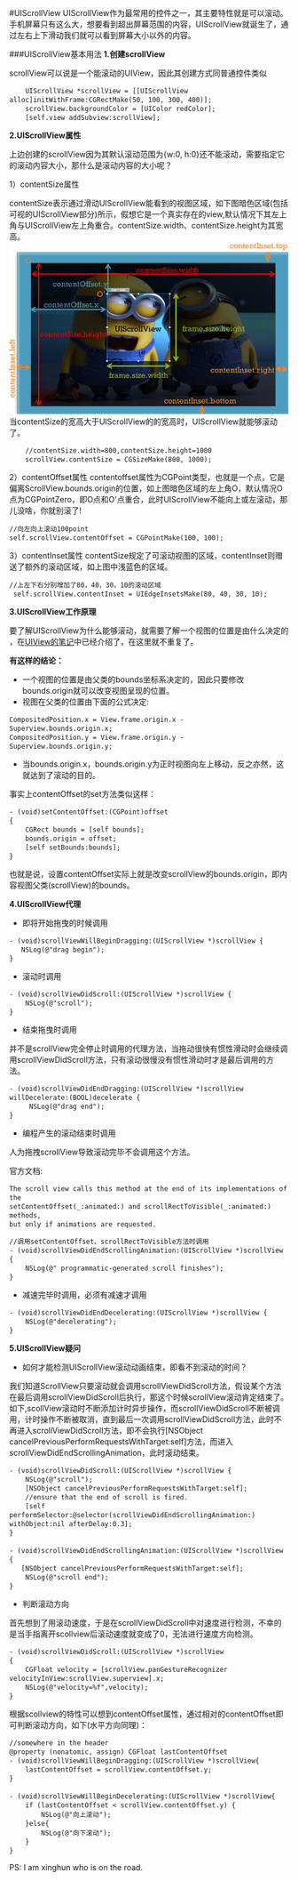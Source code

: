 #UIScrollView
UIScrollView作为最常用的控件之一，其主要特性就是可以滚动。手机屏幕只有这么大，想要看到超出屏幕范围的内容，UIScrollView就诞生了，通过左右上下滑动我们就可以看到屏幕大小以外的内容。

###UIScrollView基本用法
**1.创建scrollView**

scrollView可以说是一个能滚动的UIView，因此其创建方式同普通控件类似
```objc
    UIScrollView *scrollView = [[UIScrollView alloc]initWithFrame:CGRectMake(50, 100, 300, 400)];
    scrollView.backgroundColor = [UIColor redColor];
    [self.view addSubview:scrollView];
```
**2.UIScrollView属性**

上边创建的scrollView因为其默认滚动范围为{w:0, h:0}还不能滚动，需要指定它的滚动内容大小，那什么是滚动内容的大小呢？

1）contentSize属性 
                                                       
contentSize表示通过滑动UIScrollView能看到的视图区域，如下图暗色区域(包括可视的UIScrollView部分)所示，假想它是一个真实存在的view,默认情况下其左上角与UIScrollView左上角重合。contentSize.width、contentSize.height为其宽高。
![](/assets/pic3-1.png)
当contentSize的宽高大于UIScrollView的的宽高时，UIScrollView就能够滚动了。
```objc
    //contentSize.width=800,contentSize.height=1000
    scrollView.contentSize = CGSizeMake(800, 1000);
```
2）contentOffset属性
contentoffset属性为CGPoint类型，也就是一个点，它是偏离ScrollView.bounds.origin的位置，如上图暗色区域的左上角O，默认情况O点为CGPointZero，即O点和O'点重合，此时UIScrollView不能向上或左滚动，那儿没啥，你就别滚了!
```objc
//向左向上滚动100point
self.scrollView.contentOffset = CGPointMake(100, 100);
```

3）contentInset属性
contentSize规定了可滚动视图的区域，contentInset则赠送了额外的滚动区域，如上图中浅蓝色的区域。
```objc
//上左下右分别增加了80，40，30，10的滚动区域
 self.scrollView.contentInset = UIEdgeInsetsMake(80, 40, 30, 10);
```

**3.UIScrollView工作原理**

要了解UIScrollView为什么能够滚动，就需要了解一个视图的位置是由什么决定的
，在[UIView的笔记][1]中已经介绍了，在这里就不重复了。

**有这样的结论：**
 - 一个视图的位置是由父类的bounds坐标系决定的，因此只要修改bounds.origin就可以改变视图呈现的位置。
 - 视图在父类的位置由下面的公式决定:
 
```objc
CompositedPosition.x = View.frame.origin.x - Superview.bounds.origin.x;
CompositedPosition.y = View.frame.origin.y - Superview.bounds.origin.y;

 ```
 
- 当bounds.origin.x，bounds.origin.y为正时视图向左上移动，反之亦然，这就达到了滚动的目的。

事实上contentOffset的set方法类似这样：
```objc
- (void)setContentOffset:(CGPoint)offset
{
    CGRect bounds = [self bounds];
    bounds.origin = offset;
    [self setBounds:bounds];
}
```
也就是说，设置contentOffset实际上就是改变scrollView的bounds.origin，即内容视图父类(scrollView)的bounds。

**4.UIScrollView代理**

- 即将开始拖曳的时候调用

```objc
- (void)scrollViewWillBeginDragging:(UIScrollView *)scrollView {
   NSLog(@"drag begin");
}
```
- 滚动时调用

```objc
- (void)scrollViewDidScroll:(UIScrollView *)scrollView {
    NSLog(@"scroll");
}
```
- 结束拖曳时调用

并不是scrollView完全停止时调用的代理方法，当拖动很快有惯性滑动时会继续调用scrollViewDidScroll方法，只有滚动很慢没有惯性滑动时才是最后调用的方法。

```objc
- (void)scrollViewDidEndDragging:(UIScrollView *)scrollView willDecelerate:(BOOL)decelerate {
     NSLog(@"drag end");
}
```
- 编程产生的滚动结束时调用

人为拖拽scrollView导致滚动完毕不会调用这个方法。

官方文档:
```objc
The scroll view calls this method at the end of its implementations of the
setContentOffset(_:animated:) and scrollRectToVisible(_:animated:) methods, 
but only if animations are requested.
```

```objc
//调用setContentOffset、scrollRectToVisible方法时调用
- (void)scrollViewDidEndScrollingAnimation:(UIScrollView *)scrollView {
    NSLog(@" programmatic-generated scroll finishes");
}
```
- 减速完毕时调用，必须有减速才调用

```objc
- (void)scrollViewDidEndDecelerating:(UIScrollView *)scrollView {
    NSLog(@"decelerating");
}
```

**5.UIScrollView疑问**
- 如何才能检测UIScrollView滚动动画结束，即看不到滚动的时间？

我们知道ScrollView只要滚动就会调用scrollViewDidScroll方法，假设某个方法在最后调用scrollViewDidScroll后执行，那这个时候scrollView滚动肯定结束了。如下,scollView滚动时不断添加计时异步操作，而scrollViewDidScroll不断被调用，计时操作不断被取消，直到最后一次调用scrollViewDidScroll方法，此时不再进入scrollViewDidScroll方法，即不会执行[NSObject cancelPreviousPerformRequestsWithTarget:self]方法，而进入scrollViewDidEndScrollingAnimation，此时滚动结束。
```objc
- (void)scrollViewDidScroll:(UIScrollView *)scrollView {
    NSLog(@"scroll");
    [NSObject cancelPreviousPerformRequestsWithTarget:self];
    //ensure that the end of scroll is fired.
    [self performSelector:@selector(scrollViewDidEndScrollingAnimation:) withObject:nil afterDelay:0.3];
}

- (void)scrollViewDidEndScrollingAnimation:(UIScrollView *)scrollView {
   [NSObject cancelPreviousPerformRequestsWithTarget:self];
    NSLog(@"scroll end");
}

```
- 判断滚动方向

首先想到了用滚动速度，于是在scrollViewDidScroll中对速度进行检测，不幸的是当手指离开scollview后滚动速度就变成了0，无法进行速度方向检测。

```objc
- (void)scrollViewDidScroll:(UIScrollView *)scrollView
{
    CGFloat velocity = [scrollView.panGestureRecognizer velocityInView:scrollView.superview].x;
    NSLog(@"velocity=%f",velocity);
}
```
根据scollview的特性可以想到contentOffset属性，通过相对的contentOffset即可判断滚动方向，如下(水平方向同理)：
```objc
//somewhere in the header
@property (nonatomic, assign) CGFloat lastContentOffset
- (void)scrollViewWillBeginDragging:(UIScrollView *)scrollView{
    lastContentOffset = scrollView.contentOffset.y;
}

- (void)scrollViewWillBeginDecelerating:(UIScrollView *)scrollView{
    if (lastContentOffset < scrollView.contentOffset.y) {
        NSLog(@"向上滚动");
    }else{
        NSLog(@"向下滚动");
    }
}
```



PS: I am xinghun who is on the road.

[1]:http://www.jianshu.com/p/4f9a8139d0b3





















